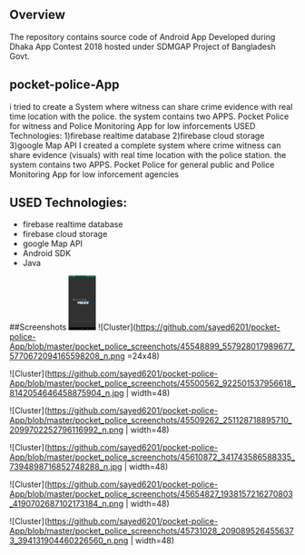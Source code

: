## Overview
The repository contains source code of Android App Developed during Dhaka App Contest 2018 hosted under SDMGAP Project of Bangladesh Govt.

## pocket-police-App
i tried to create a System where witness can share crime evidence with real time location with the police. the system contains two APPS. Pocket Police for witness and Police Monitoring App for low inforcements USED Technologies: 1)firebase realtime database 2)firebase cloud storage 3)google Map API
I created a complete system where crime witness can share evidence (visuals) with real time location with the police station. the system contains two APPS. Pocket Police for general public and Police Monitoring App for low inforcement agencies 

## USED Technologies:
  * firebase realtime database
  * firebase cloud storage 
  * google Map API
  * Android SDK
  * Java

##Screenshots
<img src="https://github.com/sayed6201/pocket-police-App/blob/master/pocket_police_screenchots/45548899_557928017989677_5770672094165598208_n.png" width="48">
![Cluster](https://github.com/sayed6201/pocket-police-App/blob/master/pocket_police_screenchots/45548899_557928017989677_5770672094165598208_n.png =24x48)

![Cluster](https://github.com/sayed6201/pocket-police-App/blob/master/pocket_police_screenchots/45500562_922501537956618_8142054646458875904_n.jpg | width=48)

![Cluster](https://github.com/sayed6201/pocket-police-App/blob/master/pocket_police_screenchots/45509262_251128718895710_2099702252796116992_n.png | width=48)

![Cluster](https://github.com/sayed6201/pocket-police-App/blob/master/pocket_police_screenchots/45610872_341743586588335_7394898716852748288_n.jpg | width=48)

![Cluster](https://github.com/sayed6201/pocket-police-App/blob/master/pocket_police_screenchots/45654827_1938157216270803_4190702687102173184_n.png | width=48)

![Cluster](https://github.com/sayed6201/pocket-police-App/blob/master/pocket_police_screenchots/45731028_2090895264556373_394131904460226560_n.png | width=48)
